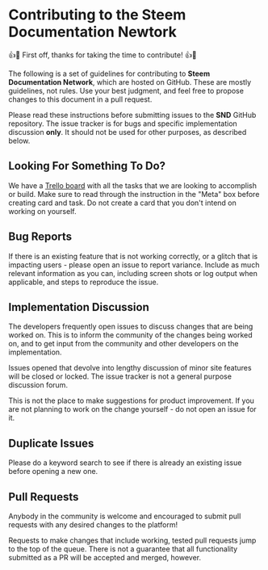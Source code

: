 # Contributing to the Steem Documentation Newtork

:+1::tada: First off, thanks for taking the time to contribute! :+1::tada:

The following is a set of guidelines for contributing to **Steem Documentation Network**, which are hosted on GitHub. These are mostly guidelines, not rules. Use your best judgment, and feel free to propose changes to this document in a pull request.

Please read these instructions before submitting issues to the **SND** GitHub repository. The issue tracker is for bugs and specific implementation discussion **only**. It should not be used for other purposes, as described below.

## Looking For Something To Do?

We have a [Trello board](https://trello.com/b/ykV4TGZ3/steem-documentation-network) with all the tasks that we are looking to accomplish or build. Make sure to read through the instruction in the "Meta" box before creating card and task. Do not create a card that you don't intend on working on yourself.

## Bug Reports

If there is an existing feature that is not working correctly, or a glitch that is impacting users - please open an issue to report variance. Include as much relevant information as you can, including screen shots or log output when applicable, and steps to reproduce the issue.

## Implementation Discussion

The developers frequently open issues to discuss changes that are being worked on. This is to inform the community of the changes being worked on, and to get input from the community and other developers on the implementation.

Issues opened that devolve into lengthy discussion of minor site features will be closed or locked.  The issue tracker is not a general purpose discussion forum.

This is not the place to make suggestions for product improvement. If you are not planning to work on the change yourself - do not open an issue for it.

## Duplicate Issues

Please do a keyword search to see if there is already an existing issue before opening a new one.

## Pull Requests

Anybody in the community is welcome and encouraged to submit pull requests with any desired changes to the platform!

Requests to make changes that include working, tested pull requests jump to the top of the queue. There is not a guarantee that all functionality submitted as a PR will be accepted and merged, however.